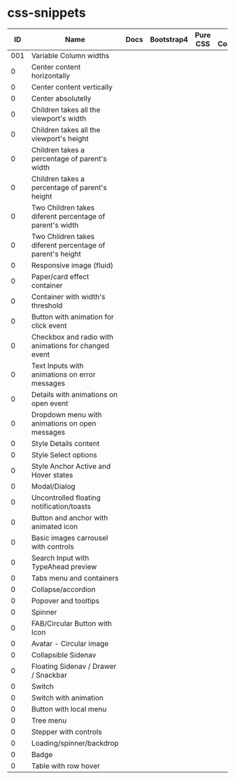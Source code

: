# css-snippets

| ID | Name | Docs | Bootstrap4 | Pure CSS | Styled Components | 
| --- | --- | :---: | :---: | :---: | :---: |
| 001 | Variable Column widths | | | | |
| 0 | Center content horizontally | | | | |
| 0 | Center content vertically | | | | |
| 0 | Center absolutelly | | | | |
| 0 | Children takes all the viewport's width | | | | |
| 0 | Children takes all the viewport's height | | | | |
| 0 | Children takes a percentage of parent's width | | | | |
| 0 | Children takes a percentage of parent's height | | | | |
| 0 | Two Children takes diferent percentage of parent's width | | | | |
| 0 | Two Children takes diferent percentage of parent's height | | | | |
| 0 | Responsive image (fluid) | | | | |
| 0 | Paper/card effect container | | | | |
| 0 | Container with width's threshold | | | | |
| 0 | Button with animation for click event | | | | |
| 0 | Checkbox and radio with animations for changed event | | | | |
| 0 | Text Inputs with animations on error messages | | | | |
| 0 | Details with animations on open event | | | | |
| 0 | Dropdown menu with animations on open messages | | | | |
| 0 | Style Details content | | | | |
| 0 | Style Select options | | | | |
| 0 | Style Anchor Active and Hover states | | | | |
| 0 | Modal/Dialog | | | | |
| 0 | Uncontrolled floating notification/toasts | | | | |
| 0 | Button and anchor with animated icon | | | | |
| 0 | Basic images carrousel with controls | | | | |
| 0 | Search Input with TypeAhead preview | | | | |
| 0 | Tabs menu and containers | | | | |
| 0 | Collapse/accordion | | | | |
| 0 | Popover and tooltips | | | | |
| 0 | Spinner | | | | |
| 0 | FAB/Circular Button with Icon | | | | |
| 0 | Avatar - Circular image | | | | |
| 0 | Collapsible Sidenav | | | | |
| 0 | Floating Sidenav / Drawer / Snackbar | | | | |
| 0 | Switch | | | | |
| 0 | Switch with animation | | | | |
| 0 | Button with local menu | | | | |
| 0 | Tree menu | | | | |
| 0 | Stepper with controls | | | | |
| 0 | Loading/spinner/backdrop | | | | |
| 0 | Badge | | | | |
| 0 | Table with row hover | | | | |

